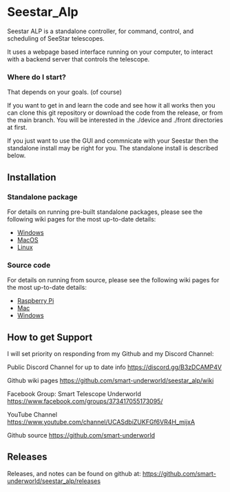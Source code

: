 # Seestar_Alp

Seestar ALP is a standalone controller, for command, control, and scheduling of SeeStar telescopes.

It uses a webpage based interface running on your computer, to interact with a backend server that controls the telescope.


### Where do I start?

That depends on your goals. (of course)

If you want to get in and learn the code and see how it all works then you can clone this git repository or download the code from the release, or from the main branch.  You will be interested in the ./device and ./front directories at first.

If you just want to use the GUI and commnicate with your Seestar then the standalone install may be right for you. The standalone install is described below.

## Installation

### Standalone package
For details on running pre-built standalone packages, please see the following wiki pages for the most up-to-date details:
- [Windows](https://github.com/smart-underworld/seestar_alp/wiki/Running-standalone:-Windows)
- [MacOS](https://github.com/smart-underworld/seestar_alp/wiki/Running-standalone:-Mac)
- [Linux](https://github.com/smart-underworld/seestar_alp/wiki/Running-Standalone:-Linux)

### Source code
For details on running from source, please see the following wiki pages for the most up-to-date details:
- [Raspberry Pi](https://github.com/smart-underworld/seestar_alp/wiki/Running-from-source:-Raspberry-Pi)
- [Mac](https://github.com/smart-underworld/seestar_alp/wiki/Running-from-source:-Mac)
- [Windows](https://github.com/smart-underworld/seestar_alp/wiki/Running-from-source:-Windows)


## How to get Support

I will set priority on responding from my Github and my Discord Channel:

Public Discord Channel for up to date info
<https://discord.gg/B3zDCAMP4V>

Github wiki pages
<https://github.com/smart-underworld/seestar_alp/wiki>

Facebook Group: Smart Telescope Underworld
<https://www.facebook.com/groups/373417055173095/>

YouTube Channel
<https://www.youtube.com/channel/UCASdbiZUKFGf6VR4H_mijxA>

Github source
<https://github.com/smart-underworld>

## Releases

Releases, and notes can be found on github at:
<https://github.com/smart-underworld/seestar_alp/releases>

